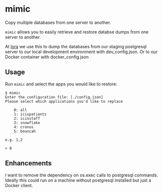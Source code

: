 # mimic

Copy multiple databases from one server to another.

`mimic` allows you to easily retrieve and restore databse dumps from one server to another.

At [Iora](https://github.com/IoraHealth/) we use this to dump the databases
from our staging postgresql server to our local development environment with
dev_config.json. Or to our Docker container with docker_config.json

## Usage

Run `mimic` and select the apps you would like to restore:

    $ mimic
    Enter the configuration file: [./config.json]
    Please select which applications you'd like to replace

        0: all
        1: icispatients
        2: icisstaff
        3: snowflake
        4: cronos
        5: bouncah

    e.g. 1,2

    > 0

## Enhancements

I want to remove the dependency on os.exec calls to postgresql commands.
Ideally this could run on a machine without postgresql installed but just a
Docker client.
